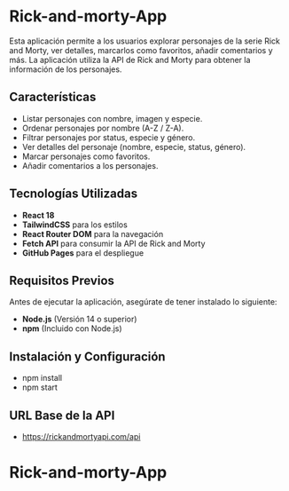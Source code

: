 # Rick-and-morty-App
Esta aplicación permite a los usuarios explorar personajes de la serie Rick and Morty, ver detalles, marcarlos como favoritos, añadir comentarios y más. La aplicación utiliza la API de Rick and Morty para obtener la información de los personajes.

## Características

- Listar personajes con nombre, imagen y especie.
- Ordenar personajes por nombre (A-Z / Z-A).
- Filtrar personajes por status, especie y género.
- Ver detalles del personaje (nombre, especie, status, género).
- Marcar personajes como favoritos.
- Añadir comentarios a los personajes.

## Tecnologías Utilizadas

- **React 18**
- **TailwindCSS** para los estilos
- **React Router DOM** para la navegación
- **Fetch API** para consumir la API de Rick and Morty
- **GitHub Pages** para el despliegue

## Requisitos Previos

Antes de ejecutar la aplicación, asegúrate de tener instalado lo siguiente:

- **Node.js** (Versión 14 o superior)
- **npm** (Incluido con Node.js)

## Instalación y Configuración

- npm install
- npm start

## URL Base de la API
- https://rickandmortyapi.com/api

# Rick-and-morty-App
